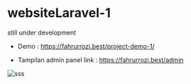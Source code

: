 # websiteLaravel-1
still under development

- Demo : https://fahrurrozi.best/project-demo-1/

- Tampilan admin panel
link : https://fahrurrozi.best/admin

![sss](https://user-images.githubusercontent.com/56873379/70125174-efb2a300-16a8-11ea-931e-21609d9c11d8.PNG)
